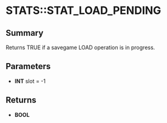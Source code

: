 # STATS::STAT_LOAD_PENDING

## Summary
Returns TRUE if a savegame LOAD operation is in progress.

## Parameters
* **INT** slot = -1

## Returns
* **BOOL**